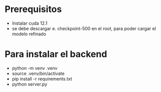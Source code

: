 # Prerequisitos

- Instalar cuda 12.1
- se debe descargar e. checkpoint-500 en el root, para poder cargar el modelo refinado

# Para instalar el backend

- python -m venv .venv
- source .venv/bin/activate 
- pip install -r requirements.txt
- python server.py

 
